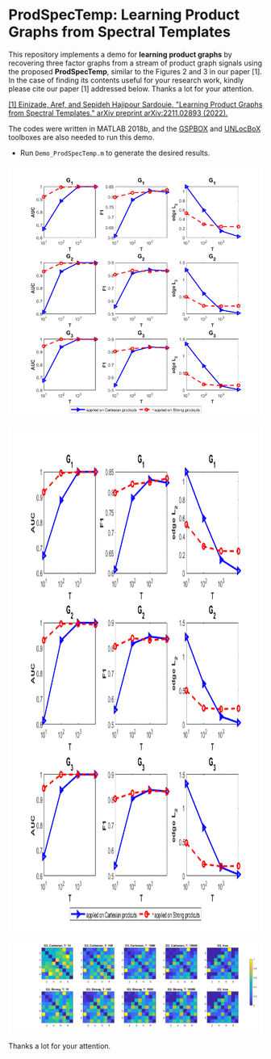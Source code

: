 # ProdSpecTemp: Learning Product Graphs from Spectral Templates
This repository implements a demo for **learning product graphs** by recovering three factor graphs from a stream of product graph signals using the proposed **ProdSpecTemp**, similar to the Figures 2 and 3 in our paper [1]. In the case of finding its contents useful for your research work, kindly please cite our paper [1] addressed below. Thanks a lot for your attention.

[[1] Einizade, Aref, and Sepideh Hajipour Sardouie. "Learning Product Graphs from Spectral Templates." arXiv preprint arXiv:2211.02893 (2022).](https://arxiv.org/abs/2211.02893)

The codes were written in MATLAB 2018b, and the [GSPBOX](https://epfl-lts2.github.io/gspbox-html/) and [UNLocBoX](https://epfl-lts2.github.io/unlocbox-html/) toolboxes are also needed to run this demo.

- Run `Demo_ProdSpecTemp.m` to generate the desired results. 

![This is an image](GraphMetrics.png)

<img src="GraphMetrics.png" width="1000" height="1000">

![This is an image](GraphAdj.png)

Thanks a lot for your attention.

